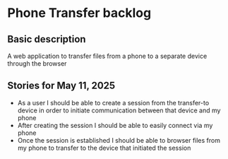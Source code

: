 # Phone Transfer backlog

## Basic description
A web application to transfer files from a phone to a separate device through the browser

## Stories for May 11, 2025
* As a user I should be able to create a session from the transfer-to device in order to initiate communication between that device and my phone
* After creating the session I should be able to easily connect via my phone
* Once the session is established I should be able to browser files from my phone to transfer to the device that initiated the session
